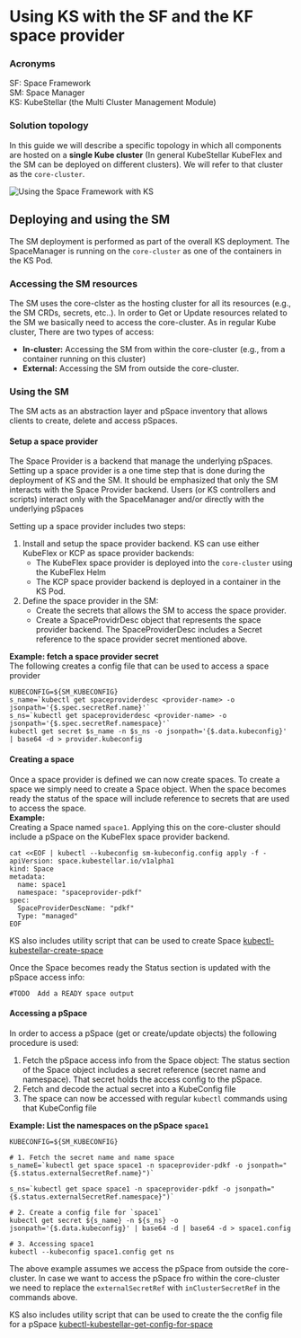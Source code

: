 # Using KS with the SF and the KF space provider

### Acronyms
SF: Space Framework  
SM: Space Manager  
KS: KubeStellar (the Multi Cluster Management Module) 

### Solution topology
 In this guide we will describe a specific topology in which all components are hosted on a **single Kube cluster** (In general KubeStellar KubeFlex and the SM can be deployed on different clusters). We will refer to that cluster as the `core-cluster`.

![Using the Space Framework with KS](images/KS-SF-KF.drawio.png "Using the Space Framework with KS")

## Deploying and using the SM
The SM deployment is performed as part of the overall KS deployment. The SpaceManager is running on the `core-cluster` as one of the containers in the KS Pod.
### Accessing the SM resources
  The SM uses the core-clster as the hosting cluster for all its resources (e.g., the SM CRDs, secrets, etc..). In order to Get or Update resources related to the SM we basically need to access the core-cluster. As in regular Kube cluster, There are two types of access:
   * **In-cluster:** Accessing the SM from within the core-cluster (e.g., from a container running on this cluster)  
   * **External:** Accessing the SM from outside the core-cluster. 

### Using the SM
The SM acts as an abstraction layer and pSpace inventory that allows clients to create, delete and access pSpaces. 

#### Setup a space provider 
The Space Provider is a backend that manage the underlying pSpaces.
Setting up a space provider is a one time step that is done during the deployment of KS and the SM.  It should be emphasized that only the SM interacts with the Space Provider backend. Users (or KS controllers and scripts) interact only with the SpaceManager and/or directly with the underlying pSpaces

Setting up a space provider includes two steps:
1. Install and setup the space provider backend. KS can use either KubeFlex or KCP as space provider backends:
   * The KubeFlex space provider is deployed into the `core-cluster` using the KubeFlex Helm
   * The KCP space provider backend is deployed in a container in the KS Pod.
2. Define the space provider in the SM:
   * Create the secrets that allows the SM to access the space provider. 
   * Create a SpaceProvidrDesc object that represents the space provider backend. The SpaceProviderDesc includes a Secret reference to the space provider secret mentioned above.   

**Example: fetch a space provider secret**  
The following creates a config file that can be used to access a space provider
```shell
KUBECONFIG=${SM_KUBECONFIG}
s_name=`kubectl get spaceproviderdesc <provider-name> -o jsonpath='{$.spec.secretRef.name}'`
s_ns=`kubectl get spaceproviderdesc <provider-name> -o jsonpath='{$.spec.secretRef.namespace}'`
kubectl get secret $s_name -n $s_ns -o jsonpath='{$.data.kubeconfig}' | base64 -d > provider.kubeconfig
```

#### Creating a space
Once a space provider is defined we can now create spaces. To create a space we simply need to create a Space object. When the space becomes ready the status of the space will include reference to secrets that are used to access the space.   
**Example:**  
Creating a Space named `space1`. Applying this on the core-cluster should include a pSpace on the KubeFlex space provider backend.
```shell
cat <<EOF | kubectl --kubeconfig sm-kubeconfig.config apply -f -
apiVersion: space.kubestellar.io/v1alpha1
kind: Space
metadata:
  name: space1
  namespace: "spaceprovider-pdkf"
spec:
  SpaceProviderDescName: "pdkf"
  Type: "managed"
EOF
```
KS also includes utility script that can be used to create Space  [kubectl-kubestellar-create-space](https://github.com/kubestellar/kubestellar/blob/main/scripts/overlap/kubectl-kubestellar-create-space)

Once the Space becomes ready the Status section is updated with the pSpace access info:

```shell
#TODO  Add a READY space output
```

#### Accessing a pSpace
In order to access a pSpace (get or create/update objects) the following procedure is used:
1. Fetch the pSpace access info from the Space object: The status section of the Space object includes a secret reference (secret name and namespace). That secret holds the access config to the pSpace.
2. Fetch and decode the actual secret into a KubeConfig file
3. The space can now be accessed with regular `kubectl` commands using that KubeConfig file  

**Example: List the namespaces on the pSpace `space1`**

```shell
KUBECONFIG=${SM_KUBECONFIG}

# 1. Fetch the secret name and name space
s_nameE=`kubectl get space space1 -n spaceprovider-pdkf -o jsonpath="{$.status.externalSecretRef.name}")`

s_ns=`kubectl get space space1 -n spaceprovider-pdkf -o jsonpath="{$.status.externalSecretRef.namespace}")`

# 2. Create a config file for `space1`
kubectl get secret ${s_name} -n ${s_ns} -o jsonpath='{$.data.kubeconfig}' | base64 -d | base64 -d > space1.config

# 3. Accessing space1
kubectl --kubeconfig space1.config get ns
```
The above example assumes we access the pSpace from outside the core-cluster. In case we want to access the pSpace fro within the core-cluster we need to replace the `externalSecretRef` with `inClusterSecretRef` in the commands above.

KS also includes utility script that can be used to create the the config file for a pSpace [kubectl-kubestellar-get-config-for-space](https://github.com/kubestellar/kubestellar/blob/main/scripts/overlap/kubectl-kubestellar-get-config-for-space)

